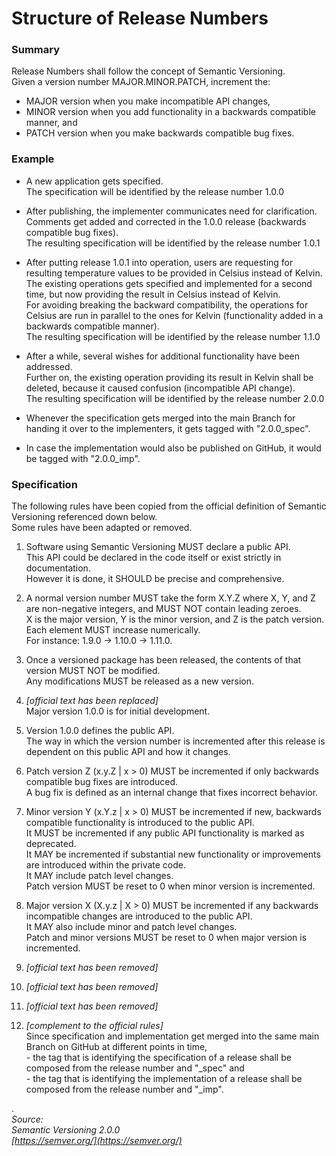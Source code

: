 # Structure of Release Numbers


### Summary 

Release Numbers shall follow the concept of Semantic Versioning.  
Given a version number MAJOR.MINOR.PATCH, increment the:  

- MAJOR version when you make incompatible API changes,
- MINOR version when you add functionality in a backwards compatible manner, and
- PATCH version when you make backwards compatible bug fixes.


### Example

- A new application gets specified.  
The specification will be identified by the release number 1.0.0  

- After publishing, the implementer communicates need for clarification.  
Comments get added and corrected in the 1.0.0 release (backwards compatible bug fixes).  
The resulting specification will be identified by the release number 1.0.1  

- After putting release 1.0.1 into operation, users are requesting for resulting temperature values to be provided in Celsius instead of Kelvin.  
The existing operations gets specified and implemented for a second time, but now providing the result in Celsius instead of Kelvin.  
For avoiding breaking the backward compatibility, the operations for Celsius are run in parallel to the ones for Kelvin (functionality added in a backwards compatible manner).  
The resulting specification will be identified by the release number 1.1.0  

- After a while, several wishes for additional functionality have been addressed.  
Further on, the existing operation providing its result in Kelvin shall be deleted, because it caused confusion (incompatible API change).  
The resulting specification will be identified by the release number 2.0.0  

- Whenever the specification gets merged into the main Branch for handing it over to the implementers, it gets tagged with "2.0.0_spec".

- In case the implementation would also be published on GitHub, it would be tagged with "2.0.0_imp".


### Specification

The following rules have been copied from the official definition of Semantic Versioning referenced down below.  
Some rules have been adapted or removed.  

1. Software using Semantic Versioning MUST declare a public API.  
This API could be declared in the code itself or exist strictly in documentation.  
However it is done, it SHOULD be precise and comprehensive.  

2. A normal version number MUST take the form X.Y.Z where X, Y, and Z are non-negative integers, and MUST NOT contain leading zeroes.  
X is the major version, Y is the minor version, and Z is the patch version.  
Each element MUST increase numerically.  
For instance: 1.9.0 -> 1.10.0 -> 1.11.0.  

3. Once a versioned package has been released, the contents of that version MUST NOT be modified.  
Any modifications MUST be released as a new version.  

4. _[official text has been replaced]_  
Major version 1.0.0 is for initial development.  

5. Version 1.0.0 defines the public API.  
The way in which the version number is incremented after this release is dependent on this public API and how it changes.  

6. Patch version Z (x.y.Z | x > 0) MUST be incremented if only backwards compatible bug fixes are introduced.  
A bug fix is defined as an internal change that fixes incorrect behavior.

7. Minor version Y (x.Y.z | x > 0) MUST be incremented if new, backwards compatible functionality is introduced to the public API.  
It MUST be incremented if any public API functionality is marked as deprecated.  
It MAY be incremented if substantial new functionality or improvements are introduced within the private code.  
It MAY include patch level changes.  
Patch version MUST be reset to 0 when minor version is incremented.

8. Major version X (X.y.z | X > 0) MUST be incremented if any backwards incompatible changes are introduced to the public API.  
It MAY also include minor and patch level changes.  
Patch and minor versions MUST be reset to 0 when major version is incremented.

9. _[official text has been removed]_  

10. _[official text has been removed]_  

11. _[official text has been removed]_  

12. _[complement to the official rules]_  
Since specification and implementation get merged into the same main Branch on GitHub at different points in time,  
\- the tag that is identifying the specification of a release shall be composed from the release number and "_spec" and  
\- the tag that is identifying the implementation of a release shall be composed from the release number and "_imp".  

.  
_Source:_  
_Semantic Versioning 2.0.0_  
_[https://semver.org/](https://semver.org/)_  
